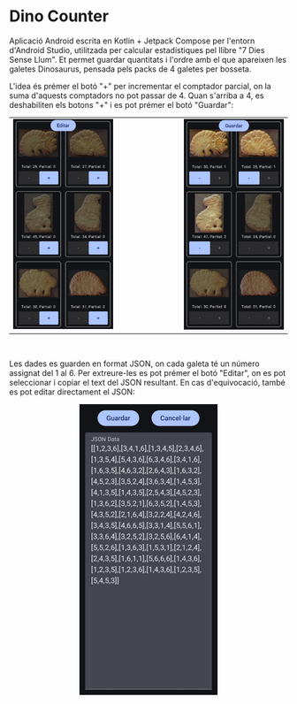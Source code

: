 # Dino Counter
    
Aplicació Android escrita en Kotlin + Jetpack Compose per l'entorn d'Android Studio, utilitzada per calcular estadístiques pel llibre "7 Dies Sense Llum". Et permet guardar quantitats i l'ordre amb el que apareixen les galetes Dinosaurus, pensada pels packs de 4 galetes per bosseta.

L'idea és prémer el botó "+" per incrementar el comptador parcial, on la suma d'aquests comptadors no pot passar de 4. Quan s'arriba a 4, es deshabiliten els botons "+" i es pot prémer el botó "Guardar":


<table align="center">
    <tr>
        <td><img src="assets/images/PantallaPrincipal.jpg" alt="Pantalla principal" width="250"></td>
        <td width="100"></td>
        <td><img src="assets/images/PantallPrincipalAmbDades.jpg" alt="Pantalla principal amb dades" width="250"></td>
    </tr>
</table>

<p>&nbsp</p>

Les dades es guarden en format JSON, on cada galeta té un número assignat del 1 al 6. Per extreure-les es pot prémer el botó "Editar", on es pot seleccionar i copiar el text del JSON resultant. En cas d'equivocació, també es pot editar directament el JSON:

<p align="center">
  <img src="assets/images/JSON.jpg" alt="Pantalla principal" style="width:250px;">
</p>
